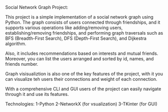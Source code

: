Social Network Graph Project:

This project is a simple implementation of a social network graph using Python. The graph consists of users connected through friendships, and it supports various operations like adding/removing users, establishing/removing friendships, and performing graph traversals such as BFS (Breadth-First Search), DFS (Depth-First Search), and Dijkestra algorithm. 

Also, it includes recommendations based on interests and mutual friends. Moreover, you can list the users arranged and sorted by id, names, and friends number. 

Graph visisualiztion is also one of the key features of the project, with it you can visualize teh users their connections and weight of each connection.

With a comprehensive CLI and GUI users of the project can easily navigate through it and use its features.

Technologies:
1-Python
2-NetworkX (for vsualization)
3-TKinter (for GUI)

